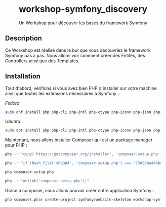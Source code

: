 <p align="center">
  <h1 align="center">workshop-symfony_discovery</h3>

  <p align="center">
    Un Workshop pour découvrir les bases du framework Symfony
  </p>
</p>

## Description

Ce Workshop est réalisé dans le but que vous découvriez le framework Symfony pas à pas. Nous allons voir comment créer des Entités, des Controllers ainsi que des Templates.

## Installation

Tout d'abord, vérifions si vous avez bien PHP d'installer sur votre machine ainsi que toutes les extensions nécessaires à Symfony :

*Fedora*
```sh
sudo dnf install php php-cli php-intl php-ctype php-iconv php-json php-simplexml php-tokenizer
```

*Ubuntu*
```sh
sudo apt install php php-cli php-intl php-ctype php-iconv php-json php-simplexml php-tokenizer
```

Maintenant, nous allons installer Composer qui est un package manager pour PHP :

```sh
php -r "copy('https://getcomposer.org/installer', 'composer-setup.php');"

php -r "if (hash_file('sha384', 'composer-setup.php') === '756890a4488ce9024fc62c56153228907f1545c228516cbf63f885e036d37e9a59d27d63f46af1d4d07ee0f76181c7d3') { echo 'Installer verified'; } else { echo 'Installer corrupt'; unlink('composer-setup.php'); } echo PHP_EOL;"

php composer-setup.php

php -r "unlink('composer-setup.php');"
```

Grâce à composer, nous allons pouvoir créer notre application Symfony :

```sh
php composer.phar create-project symfony/website-skeleton workshop-symfony_discovery
```
